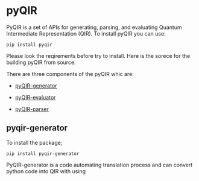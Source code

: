 # pyQIR

PyQIR is a set of APIs for generating, parsing, and evaluating Quantum Intermediate Representation (QIR). To install pyQIR you can use:

```terminal
pip install pyqir
```

Please look the reqirements before try to install. Here is the sorece for the building pyQIR from source.

There are three components of the pyQIR whic are:

+ [pyQIR-generator](https://pypi.org/project/pyqir-generator/)

+ [pyQIR-evaluator](https://pypi.org/project/pyqir-evaluator/)

+ [pyQIR-parser](https://pypi.org/project/pyqir-parser/)

## pyqir-generator



To install the package;

```terminal
pip install pyqir-generator
```

PyQIR-generator is a code automating translation process and can convert python code into QIR with using 